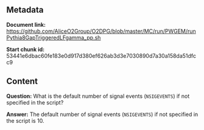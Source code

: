 ## Metadata

**Document link:** https://github.com/AliceO2Group/O2DPG/blob/master/MC/run/PWGEM/runPythia8GapTriggeredLFgamma_pp.sh

**Start chunk id:** 53441e6dbac60fe183e0d917d380ef626ab3d3e7030890d7a30a158da51dfcc9

## Content

**Question:** What is the default number of signal events (`NSIGEVENTS`) if not specified in the script?

**Answer:** The default number of signal events (`NSIGEVENTS`) if not specified in the script is 10.
